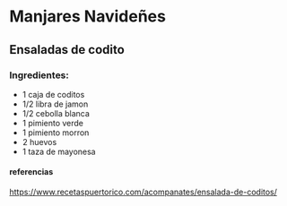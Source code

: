 # Manjares Navideñes
## Ensaladas de codito
### Ingredientes:
- 1 caja de coditos
- 1/2 libra de jamon
- 1/2 cebolla blanca
- 1 pimiento verde 
- 1 pimiento morron
- 2 huevos
- 1 taza de mayonesa
#### referencias
https://www.recetaspuertorico.com/acompanates/ensalada-de-coditos/

